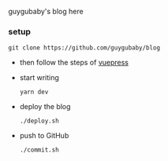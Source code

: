 guygubaby's blog here

### setup
  ```shell script
  git clone https://github.com/guygubaby/blog
  ```

- then follow the steps of [vuepress](https://vuepress.vuejs.org/)


- start writing
  ```shell script
  yarn dev
  ```

- deploy the blog
  ```shell script
  ./deploy.sh
  ```

- push to GitHub
  ```shell script
  ./commit.sh
  ```
